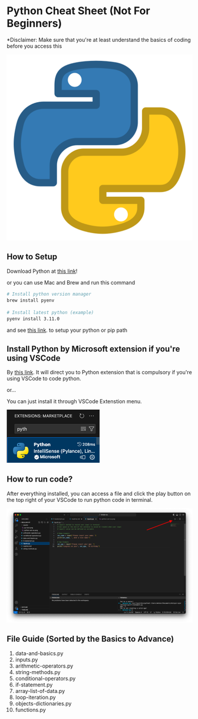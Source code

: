 # Python Cheat Sheet (Not For Beginners)
*Disclaimer: Make sure that you're at least understand the basics of coding before you access this

![py-icon](./assets/py-icon.png)

## How to Setup

Download Python at [this link](https://www.python.org/downloads/)!

or you can use Mac and Brew and run this command

```bash
# Install python version manager
brew install pyenv

# Install latest python (example)
pyenv install 3.11.0 
```

and see [this link](https://github.com/pyenv/pyenv). to setup your python or pip path

## Install Python by Microsoft extension if you're using VSCode

By [this link](https://code.visualstudio.com/docs/languages/python). It will direct you to Python extension that is compulsory if you're using VSCode to code python.

or...

You can just install it through VSCode Extenstion menu.

![python-extension-image](./assets/python-ext-ss.png)

## How to run code?

After everything installed, you can access a file and click the play button on the top right of your VSCode to run python code in terminal.

![python-run-guide](./assets/py-run-ss.png)

## File Guide (Sorted by the Basics to Advance)

1. data-and-basics.py
2. inputs.py
3. arithmetic-operators.py
4. string-methods.py
5. conditional-operators.py
6. if-statement.py
7. array-list-of-data.py
8. loop-iteration.py
9. objects-dictionaries.py
10. functions.py